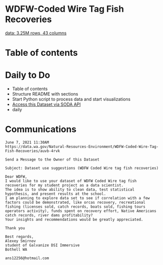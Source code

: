 # WDFW-Coded Wire Tag Fish Recoveries

[data: 3.25M rows, 43 columns](https://data.wa.gov/Natural-Resources-Environment/WDFW-Coded-Wire-Tag-Fish-Recoveries/auvb-4rvk/data)

# Table of contents

# Daily to Do
* Table of contents
* Structure README with sections
* Start Python script to process data and start visualizations
* [Access this Dataset via SODA API
](https://data.wa.gov/Natural-Resources-Environment/WDFW-Coded-Wire-Tag-Fish-Recoveries/auvb-4rvk)
* daily 


# Communications
```
June 7, 2021 11:30AM
https://data.wa.gov/Natural-Resources-Environment/WDFW-Coded-Wire-Tag-Fish-Recoveries/auvb-4rvk

Send a Message to the Owner of this Dataset

Subject: Dataset use suggestions (WDFW Coded Wire tag fish recoveries)

Dear WDFW,
I would like to use your dataset of WDFW Coded Wire tag fish recoveries for my student project as a data scientist.
The idea is to show ability to clean data, test statistical hypothesis, and present results at the school.
I am planning to explore data set to see if correlation with a few factors could be demonstrated, like orcas recovery, recreational fishing (licenses sold, catch records, boats sold, fishing tours operators activity), funds spent on recovery effort, Native Americans catch records, river dams profitability?
Your insights and recommendations would be greatly appreciated.

Thank you

Best regards,
Alexey Smirnov
student of Galvanize DSI Immersive
Bothell WA

ans12256@hotmail.com

```
